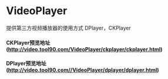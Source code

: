 # VideoPlayer
提供第三方视频播放器的使用方式 DPlayer，CKPlayer

#### CKPlayer预览地址 (http://video.tool90.com/VideoPlayer/ckplayer/ckplayer.html) ###


#### DPlayer预览地址 (http://video.tool90.com//VideoPlayer/dplayer/dplayer.html) ####
